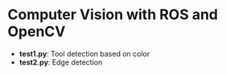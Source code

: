 Computer Vision with ROS and OpenCV
===================================

- **test1.py**: Tool detection based on color
- **test2.py**: Edge detection